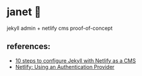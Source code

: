 # janet 💁
jekyll admin + netlify cms proof-of-concept

## references:
- [10 steps to configure Jekyll with Netlify as a CMS](https://blog.mvp-space.com/10-steps-to-configure-jekyll-with-netlify-as-a-cms-d754d73ea731)
- [Netlify: Using an Authentication Provider](https://www.netlify.com/docs/authentication-providers/#using-an-authentication-provider)
